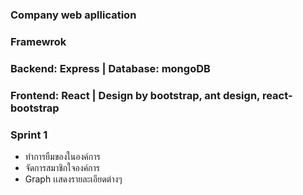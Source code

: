 ### Company web apllication 
### Framewrok 
### Backend: Express | Database: mongoDB
### Frontend: React | Design by bootstrap, ant design, react-bootstrap
### Sprint 1 
- ทำการยืมของในองค์การ
- จัดการสมาชิกใจองค์การ
- Graph เเสดงรายละเอียดต่างๆ 
